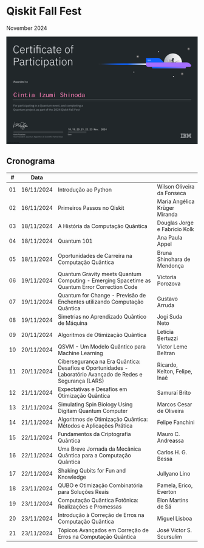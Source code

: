 # Qiskit Fall Fest

November 2024

![certificate](https://github.com/cintia-shinoda/quantum/blob/master/03-Qiskit-Fall-Fest/certificate.png)

## Cronograma
| # | Data |  |  |
|:---:|:---:|:---|:---|
| 01 | 16/11/2024 | Introdução ao Python | Wilson Oliveira da Fonseca |
| 02 | 16/11/2024 | Primeiros Passos no Qiskit | Maria Angélica Krüger Miranda |
| 03 | 18/11/2024 | A História da Computação Quântica | Douglas Jorge e Fabrício Kolk |
| 04 | 18/11/2024 | Quantum 101 | Ana Paula Appel |
| 05 | 18/11/2024 | Oportunidades de Carreira na Computação Quântica | Bruna Shinohara de Mendonça |
| 06 | 19/11/2024 | Quantum Gravity meets Quantum Computing - Emerging Spacetime as Quantum Error Correction Code | Victoria Porozova |
| 07 | 19/11/2024 | Quantum for Change - Previsão de Enchentes utilizando Computação Quântica | Gustavo Arruda |
| 08 | 19/11/2024 | Simetrias no Aprendizado Quântico de Máquina | Jogi Suda Neto |
| 09 | 20/11/2024 | Algoritmos de Otimização Quântica | Letícia Bertuzzi |
| 10 | 20/11/2024 | QSVM - Um Modelo Quântico para Machine Learning | Victor Leme Beltran |
| 11 | 20/11/2024 | Cibersegurança na Era Quântica: Desafios e Oportunidades - Laboratório Avançado de Redes e Segurança (LARS) | Ricardo, Kelton, Felipe, Inaê |
| 12 | 21/11/2024 | Expectativas e Desafios em Otimização Quântica | Samuraí Brito |
| 13 | 21/11/2024 | Simulating Spin Biology Using Digitam Quantum Computer | Marcos Cesar de Oliveira |
| 14 | 21/11/2024 | Algoritmos de Otimização Quântica: Métodos e Aplicações Prática | Felipe Fanchini |
| 15 | 22/11/2024 | Fundamentos da Criptografia Quântica | Mauro C. Andreassa |
| 16 | 22/11/2024 | Uma Breve Jornada da Mecânica Quântica para a Computação Quântica | Carlos H. G. Bessa |
| 17 | 22/11/2024 | Shaking Qubits for Fun and Knowledge | Jullyano Lino |
| 18 | 23/11/2024 | QUBO e Otimização Combinatória para Soluções Reais | Pamela, Erico, Everton |
| 19 | 23/11/2024 | Computação Quântica Fotônica: Realizações e Promessas | Elon Martins de Sá |
| 20 | 23/11/2024 | Introdução à Correção de Erros na Computação Quântica | Miguel Lisboa |
| 21 | 23/11/2024 | Tópicos Avançados em Correção de Erros na Computação Quântica | José Victor S. Scursulim |